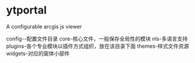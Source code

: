 # ytportal
A configurable arcgis js viewer

config--配置文件目录
core-核心文件，一般保存全局性的模块
nls-多语言支持
plugins-各个专业模块以插件方式组织，放在该目录下面
themes-样式文件资源
widgets-对应的窗体小部件

